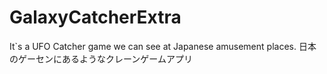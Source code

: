 # GalaxyCatcherExtra
It`s a UFO Catcher game we can see at Japanese amusement places. 日本のゲーセンにあるようなクレーンゲームアプリ
